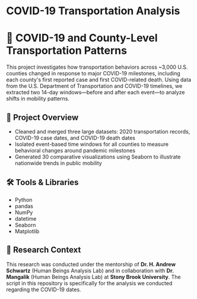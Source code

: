 # COVID-19 Transportation Analysis
# 🚦 COVID-19 and County-Level Transportation Patterns

This project investigates how transportation behaviors across ~3,000 U.S. counties changed in response to major COVID-19 milestones, including each county's first reported case and first COVID-related death. Using data from the U.S. Department of Transportation and COVID-19 timelines, we extracted two 14-day windows—before and after each event—to analyze shifts in mobility patterns.

## 🧠 Project Overview

- Cleaned and merged three large datasets: 2020 transportation records, COVID-19 case dates, and COVID-19 death dates
- Isolated event-based time windows for all counties to measure behavioral changes around pandemic milestones
- Generated 30 comparative visualizations using Seaborn to illustrate nationwide trends in public mobility

## 🛠️ Tools & Libraries

- Python  
- pandas  
- NumPy  
- datetime  
- Seaborn  
- Matplotlib  

## 🧪 Research Context

This research was conducted under the mentorship of **Dr. H. Andrew Schwartz** (Human Beings Analysis Lab) and in collaboration with **Dr. Mangalik** (Human Beings Analysis Lab) at **Stony Brook University**. The script in this repository is specifically for the analysis we conducted regarding the COVID-19 dates.
